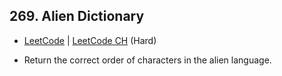 ## 269. Alien Dictionary

-  [LeetCode](https://leetcode.com/problems/alien-dictionary/) | [LeetCode CH](https://leetcode.cn/problems/alien-dictionary/) (Hard)

-   Return the correct order of characters in the alien language.
